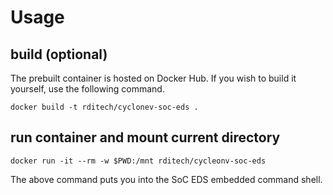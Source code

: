 # Usage
## build (optional)
The prebuilt container is hosted on Docker Hub.  If you wish to build it yourself, use the following command.
```shell
docker build -t rditech/cyclonev-soc-eds .
```

## run container and mount current directory
```shell
docker run -it --rm -w $PWD:/mnt rditech/cycleonv-soc-eds
```
The above command puts you into the SoC EDS embedded command shell.
